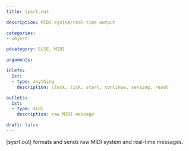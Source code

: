```yaml
---
title: sysrt.out

description: MIDI system/real-time output

categories:
- object

pdcategory: ELSE, MIDI

arguments:

inlets:
  1st:
  - type: anything
    description: clock, tick, start, continue, sensing, reset

outlets:
  1st:
  - type: midi
    description: raw MIDI message

draft: false
---
```


[sysrt.out] formats and sends raw MIDI system and real-time messages.

